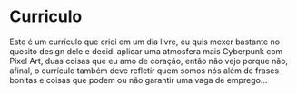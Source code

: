 # Curriculo

Este é um currículo que criei em um dia livre, eu quis mexer bastante no quesito design dele e decidi aplicar uma atmosfera mais Cyberpunk com Pixel Art, duas coisas que eu amo de coração, então não vejo porque não, afinal, o currículo também deve refletir quem somos nós além de frases bonitas e coisas que podem ou não garantir uma vaga de emprego...
